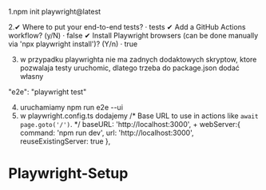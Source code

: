 1.npm init playwright@latest

2.✔ Where to put your end-to-end tests? · tests
✔ Add a GitHub Actions workflow? (y/N) · false
✔ Install Playwright browsers (can be done manually via 'npx playwright install')? (Y/n) · true


3. w przypadku playwrighta nie ma zadnych dodaktowych skryptow, ktore pozwalaja testy uruchomic, dlatego trzeba do package.json dodać własny

"e2e": "playwright test"

4. uruchamiamy npm run e2e --ui 
5. w playwright.config.ts dodajemy
    /* Base URL to use in actions like `await page.goto('/')`. */
    baseURL: 'http://localhost:3000',
    + 
 webServer:{
    command: 'npm run dev',
    url: 'http://localhost:3000',
    reuseExistingServer: true
  },
# Playwright-Setup
